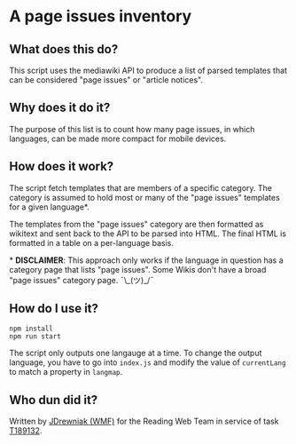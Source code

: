 # A page issues inventory

## What does this do?

This script uses the mediawiki API to produce a list of parsed templates that can be considered "page issues" or "article notices".

## Why does it do it?

The purpose of this list is to count how many page issues, in which languages, can be made more compact for mobile devices.

## How does it work?

The script fetch templates that are members of a specific category. The category is assumed to hold most or many of the  "page issues" templates for a given language*.

The templates from the "page issues" category are then formatted as wikitext and sent back to the API to be parsed into HTML. The final HTML is formatted in a table on a per-language basis.

\* **DISCLAIMER**: This approach only works if the language in question has a category page that lists "page issues". Some Wikis don't have a broad "page issues" category page. ¯\\\_(ツ)\_/¯

## How do I use it?

```
npm install
npm run start
```
The script only outputs one langauge at a time. To change the output language, you have to go into `index.js` and modify the value of `currentLang` to match a property in `langmap`.

## Who dun did it?
Written by [JDrewniak (WMF)](https://meta.wikimedia.org/wiki/User:JDrewniak_(WMF)) for the Reading Web Team in service of task [T189132](https://phabricator.wikimedia.org/T189132).
